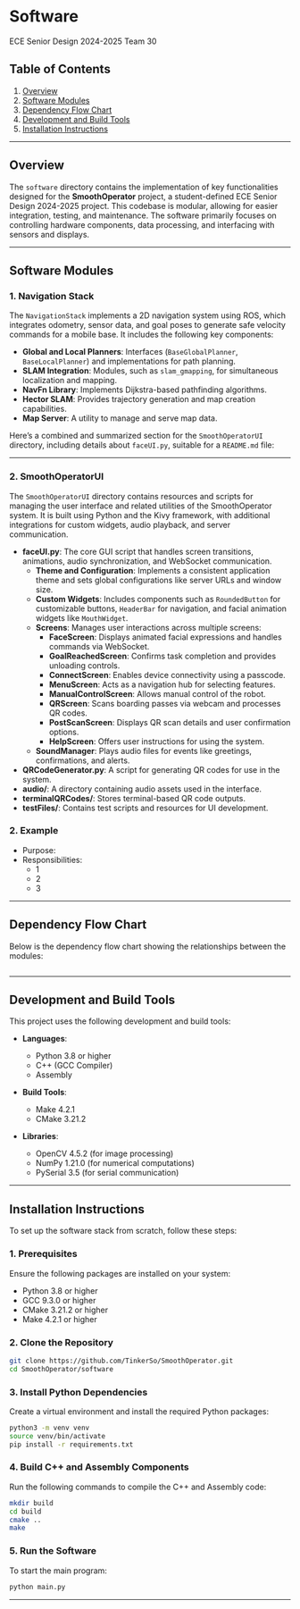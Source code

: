 # Software
ECE Senior Design 2024-2025
Team 30

## Table of Contents
1. [Overview](#overview)
2. [Software Modules](#software-modules)
3. [Dependency Flow Chart](#dependency-flow-chart)
4. [Development and Build Tools](#development-and-build-tools)
5. [Installation Instructions](#installation-instructions)

---

## Overview
The `software` directory contains the implementation of key functionalities designed for the **SmoothOperator** project, a student-defined ECE Senior Design 2024-2025 project. This codebase is modular, allowing for easier integration, testing, and maintenance. The software primarily focuses on controlling hardware components, data processing, and interfacing with sensors and displays.

---

## Software Modules

###  1. **Navigation Stack**

The `NavigationStack` implements a 2D navigation system using ROS, which integrates odometry, sensor data, and goal poses to generate safe velocity commands for a mobile base. It includes the following key components:

- **Global and Local Planners**: Interfaces (`BaseGlobalPlanner`, `BaseLocalPlanner`) and implementations for path planning.
- **SLAM Integration**: Modules, such as `slam_gmapping`, for simultaneous localization and mapping.
- **NavFn Library**: Implements Dijkstra-based pathfinding algorithms.
- **Hector SLAM**: Provides trajectory generation and map creation capabilities.
- **Map Server**: A utility to manage and serve map data.

Here’s a combined and summarized section for the `SmoothOperatorUI` directory, including details about `faceUI.py`, suitable for a `README.md` file:

---

### 2. **SmoothOperatorUI**

The `SmoothOperatorUI` directory contains resources and scripts for managing the user interface and related utilities of the SmoothOperator system. It is built using Python and the Kivy framework, with additional integrations for custom widgets, audio playback, and server communication.

- **faceUI.py**: The core GUI script that handles screen transitions, animations, audio synchronization, and WebSocket communication.  
  - **Theme and Configuration**: Implements a consistent application theme and sets global configurations like server URLs and window size.
  - **Custom Widgets**: Includes components such as `RoundedButton` for customizable buttons, `HeaderBar` for navigation, and facial animation widgets like `MouthWidget`.
  - **Screens**: Manages user interactions across multiple screens:
    - **FaceScreen**: Displays animated facial expressions and handles commands via WebSocket.
    - **GoalReachedScreen**: Confirms task completion and provides unloading controls.
    - **ConnectScreen**: Enables device connectivity using a passcode.
    - **MenuScreen**: Acts as a navigation hub for selecting features.
    - **ManualControlScreen**: Allows manual control of the robot.
    - **QRScreen**: Scans boarding passes via webcam and processes QR codes.
    - **PostScanScreen**: Displays QR scan details and user confirmation options.
    - **HelpScreen**: Offers user instructions for using the system.
  - **SoundManager**: Plays audio files for events like greetings, confirmations, and alerts.
- **QRCodeGenerator.py**: A script for generating QR codes for use in the system.
- **audio/**: A directory containing audio assets used in the interface.
- **terminalQRCodes/**: Stores terminal-based QR code outputs.
- **testFiles/**: Contains test scripts and resources for UI development.

### 2. **Example**
   - Purpose: 
   - Responsibilities:
     - 1
     - 2
     - 3
---

## Dependency Flow Chart

Below is the dependency flow chart showing the relationships between the modules:

```

```

---

## Development and Build Tools

This project uses the following development and build tools:

- **Languages**:
  - Python 3.8 or higher
  - C++ (GCC Compiler)
  - Assembly

- **Build Tools**:
  - Make 4.2.1
  - CMake 3.21.2

- **Libraries**:
  - OpenCV 4.5.2 (for image processing)
  - NumPy 1.21.0 (for numerical computations)
  - PySerial 3.5 (for serial communication)

---

## Installation Instructions

To set up the software stack from scratch, follow these steps:

### 1. Prerequisites
Ensure the following packages are installed on your system:
- Python 3.8 or higher
- GCC 9.3.0 or higher
- CMake 3.21.2 or higher
- Make 4.2.1 or higher

### 2. Clone the Repository
```bash
git clone https://github.com/TinkerSo/SmoothOperator.git
cd SmoothOperator/software
```

### 3. Install Python Dependencies
Create a virtual environment and install the required Python packages:
```bash
python3 -m venv venv
source venv/bin/activate
pip install -r requirements.txt
```

### 4. Build C++ and Assembly Components
Run the following commands to compile the C++ and Assembly code:
```bash
mkdir build
cd build
cmake ..
make
```

### 5. Run the Software
To start the main program:
```bash
python main.py
```

---
